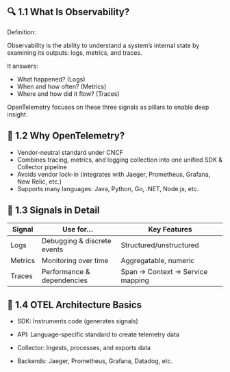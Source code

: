 ## 🔍 1.1 What Is Observability?


Definition:

Observability is the ability to understand a system’s internal state by examining its outputs: logs, metrics, and traces.

It answers:
- What happened? (Logs)
- When and how often? (Metrics)
- Where and how did it flow? (Traces)

OpenTelemetry focuses on these three signals as pillars to enable deep insight.



## 🔧 1.2 Why OpenTelemetry?
- Vendor-neutral standard under CNCF
- Combines tracing, metrics, and logging collection into one unified SDK & Collector pipeline
- Avoids vendor lock-in (integrates with Jaeger, Prometheus, Grafana, New Relic, etc.)
- Supports many languages: Java, Python, Go, .NET, Node.js, etc.



##  🧱 1.3 Signals in Detail
| Signal  | Use for…                    | Key Features                     |
| ------- | --------------------------- | -------------------------------- |
| Logs    | Debugging & discrete events | Structured/unstructured          |
| Metrics | Monitoring over time        | Aggregatable, numeric            |
| Traces  | Performance & dependencies  | Span → Context → Service mapping |



## 🧠 1.4 OTEL Architecture Basics
- SDK: Instruments code (generates signals)

- API: Language-specific standard to create telemetry data

- Collector: Ingests, processes, and exports data

- Backends: Jaeger, Prometheus, Grafana, Datadog, etc.





